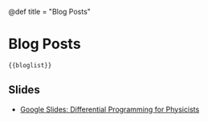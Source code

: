 @def title = "Blog Posts"

# Blog Posts
~~~
{{bloglist}}
~~~

## Slides
* [Google Slides: Differential Programming for Physicists](https://docs.google.com/presentation/d/1KZWHSt3GRCGU4AwkwJvnHKxEm-Y-WhTcFSW7sR7cs9s/edit?usp=sharing)
